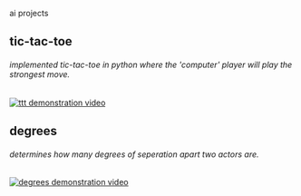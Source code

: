 ai projects

## tic-tac-toe

###### implemented tic-tac-toe in python where the 'computer' player will play the strongest move.

[![ttt demonstration video](https://img.youtube.com/vi/SLIiw2-6gV4/default.jpg)](https://www.youtube.com/watch?v=SLIiw2-6gV4)

## degrees

###### determines how many degrees of seperation apart two actors are. 

[![degrees demonstration video](https://img.youtube.com/vi/u46gUfpMQwU/default.jpg)](https://www.youtube.com/watch?v=u46gUfpMQwU)
